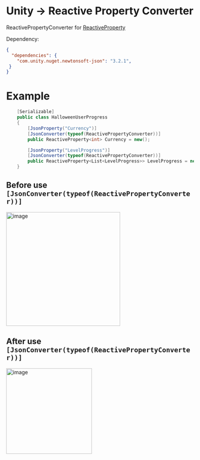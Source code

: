 # Unity -> Reactive Property Converter
ReactivePropertyConverter for [ReactiveProperty](https://github.com/RimuruDev/Unity-ReactiveProperty-Helper)

Dependency: 
```json 
{
  "dependencies": {
    "com.unity.nuget.newtonsoft-json": "3.2.1",
 }
}
```

# Example

```cs
    [Serializable]
    public class HalloweenUserProgress
    {
        [JsonProperty("Currency")] 
        [JsonConverter(typeof(ReactivePropertyConverter))]
        public ReactiveProperty<int> Currency = new();

        [JsonProperty("LevelProgress")] 
        [JsonConverter(typeof(ReactivePropertyConverter))]
        public ReactiveProperty<List<LevelProgress>> LevelProgress = new();
    }
```

## Before use `[JsonConverter(typeof(ReactivePropertyConverter))]`

<img width="306" alt="image" src="https://github.com/user-attachments/assets/08a23669-4f23-412f-b5f1-4b2235c91314">

## After use `[JsonConverter(typeof(ReactivePropertyConverter))]`

<img width="230" alt="image" src="https://github.com/user-attachments/assets/321edaee-8b5a-4012-b9e0-cec0ff098ab0">
